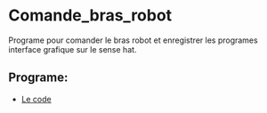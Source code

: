 # Comande_bras_robot

Programe pour comander le bras robot et enregistrer les programes interface grafique sur le sense hat.

## Programe:

+ [Le code](https://github.com/matthieu-59/comande_bras_robot/blob/master/comande_bras_robot.py)
